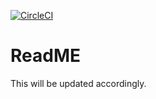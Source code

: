 [![CircleCI](https://dl.circleci.com/status-badge/img/gh/G-oracle/monolith-to-microservices-project/tree/main.svg?style=svg)](https://dl.circleci.com/status-badge/redirect/gh/G-oracle/monolith-to-microservices-project/tree/main)

# ReadME 

This will be updated accordingly.
